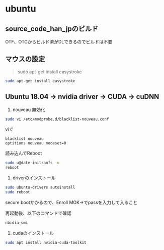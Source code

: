 # ubuntu #

## source_code_han_jpのビルド ##
OTF、OTCからビルド済がDLできるのでビルドは不要

## マウスの設定 ##

>sudo apt-get install easystroke

```bash
sudo apt-get install easystroke
```
## Ubuntu 18.04 -> nvidia driver -> CUDA -> cuDNN ##

1. nouveau 無効化
```bash
sudo vi /etc/modprobe.d/blacklist-nouveau.conf
```
viで

```
blacklist nouveau
optitions nouveau modeset=0
```

読み込んでReboot

```bash
sudo u@date-initranfs -u
reboot
```

1. driverのインストール

```bash 
sudo ubuntu-drivers autoinstall
sudo reboot
```
secure bootかかるので、Enroll MOK->でpassを入力して入ること

再起動後、以下のコマンドで確認

```bash
nbidia-smi
```

1. cudaのインストール
```bash
sudo apt install nvidia-cuda-toolkit
```
